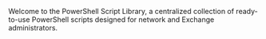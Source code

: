 Welcome to the PowerShell Script Library, a centralized collection of ready-to-use PowerShell scripts designed for network and Exchange administrators.
